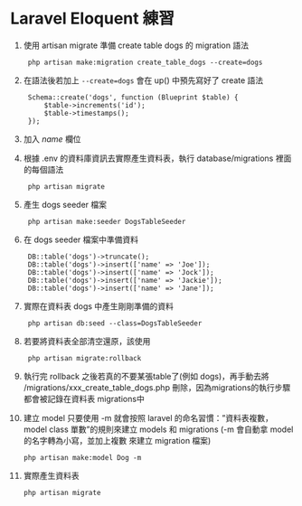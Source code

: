 # Laravel Eloquent 練習

1. 使用 artisan migrate 準備 create table dogs 的 migration 語法

        php artisan make:migration create_table_dogs --create=dogs

2. 在語法後若加上 `--create=dogs` 會在 up() 中預先寫好了 create 語法

        Schema::create('dogs', function (Blueprint $table) {
            $table->increments('id');
            $table->timestamps();
        });

3. 加入 *name* 欄位

4. 根據 .env 的資料庫資訊去實際產生資料表，執行 database/migrations 裡面的每個語法

        php artisan migrate

5. 產生 dogs seeder 檔案

        php artisan make:seeder DogsTableSeeder

6. 在 dogs seeder 檔案中準備資料

        DB::table('dogs')->truncate();
        DB::table('dogs')->insert(['name' => 'Joe']);
        DB::table('dogs')->insert(['name' => 'Jock']);
        DB::table('dogs')->insert(['name' => 'Jackie']);
        DB::table('dogs')->insert(['name' => 'Jane']);


7. 實際在資料表 dogs 中產生剛剛準備的資料

        php artisan db:seed --class=DogsTableSeeder

8. 若要將資料表全部清空還原，該使用

        php artisan migrate:rollback

9. 執行完 rollback 之後若真的不要某張table了(例如 dogs)，再手動去將 /migrations/xxx_create_table_dogs.php 刪除，因為migrations的執行步驟都會被記錄在資料表 migrations中

10. 建立 model 只要使用 -m 就會按照 laravel 的命名習慣：”資料表複數，model class 單數”的規則來建立 models 和 migrations (-m 會自動拿 model 的名字轉為小寫，並加上複數 來建立 migration 檔案)

        php artisan make:model Dog -m

11. 實際產生資料表

        php artisan migrate
